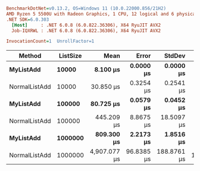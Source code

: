 ``` ini

BenchmarkDotNet=v0.13.2, OS=Windows 11 (10.0.22000.856/21H2)
AMD Ryzen 5 5500U with Radeon Graphics, 1 CPU, 12 logical and 6 physical cores
.NET SDK=6.0.303
  [Host]     : .NET 6.0.8 (6.0.822.36306), X64 RyuJIT AVX2
  Job-IQXRWL : .NET 6.0.8 (6.0.822.36306), X64 RyuJIT AVX2

InvocationCount=1  UnrollFactor=1  

```
|        Method | ListSize |         Mean |      Error |      StdDev |      Gen0 |      Gen1 |      Gen2 | Allocated |
|-------------- |--------- |-------------:|-----------:|------------:|----------:|----------:|----------:|----------:|
|     **MyListAdd** |    **10000** |     **8.100 μs** |  **0.0000 μs** |   **0.0000 μs** |         **-** |         **-** |         **-** |     **480 B** |
| NormalListAdd |    10000 |    30.850 μs |  0.3254 μs |   0.2541 μs |         - |         - |         - |  131848 B |
|     **MyListAdd** |   **100000** |    **80.725 μs** |  **0.0579 μs** |   **0.0452 μs** |         **-** |         **-** |         **-** |     **480 B** |
| NormalListAdd |   100000 |   445.209 μs |  8.8675 μs |  18.5097 μs |         - |         - |         - | 1049424 B |
|     **MyListAdd** |  **1000000** |   **809.300 μs** |  **2.2173 μs** |   **1.8516 μs** |         **-** |         **-** |         **-** |     **480 B** |
| NormalListAdd |  1000000 | 4,907.077 μs | 96.8385 μs | 188.8761 μs | 1000.0000 | 1000.0000 | 1000.0000 | 8389864 B |
